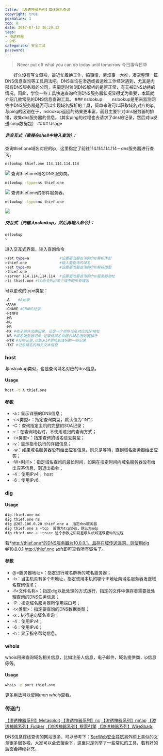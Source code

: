 ```yaml
---
title: 【渗透神器系列】DNS信息查询
copyright: true
permalink: 1
top: 0
date: 2017-07-12 16:29:12
tags:
- 渗透神器
- DNS
categories: 安全工具
password:
---
```

<blockquote class="blockquote-center">Never put off what you can do today until tomorrow
今日事今日毕</blockquote>
　　好久没有写文章啦，最近忙着换工作，搞事情，麻烦事一大推，凑空整理一篇DNS信息查询等工具用法吧。DNS查询在渗透或者运维工作经常遇到，尤其是内部有DNS服务器的公司，需要定时监测DNS解析的是否正常，有无被DNS劫持的情况。因此，学会一些工具快速查询检测DNS服务器状况显得尤为重要，本篇就介绍几款常见的DNS信息查询工具。
<!-- more -->
### nslookup
　　nslookup是用来监测网络中DNS服务器是否可以实现域名解析的工具，简单来说可以获取域名对应的ip。与ping的区别在于，nslookup返回的结果更丰富，而且主要针对dns服务器的排错，收集dns服务器的信息。（其实ping的过程也去请求了dns的记录，然后对ip发送icmp数据包）
#### Usage

##### 非交互式（直接在shell中输入查询）：
查询thief.one域名对应的ip，这里指定了前往114.114.114.114－dns服务器进行查询。
```bash
nslookup thief.one 114.114.114.114
```
![](/upload_image/20170712/3.png)
查询thief.one域名DNS服务商。
```bash
nslookup -type=ns thief.one
```
![](/upload_image/20170712/1.png)
查询thief.one的邮件服务器。
```bash
nslookup -type=mx thief.one
```
![](/upload_image/20170712/2.png)

##### 交互式（先输入nslookup，然后再输入命令）：
```bash
nslookup
>
```
进入交互式界面，输入查询命令
```bash
>set type=a              #设置更改要查询的dns解析类型
>thief.one               #输入要查询的域名
>set type=mx             #设置更改要查询的dns解析类型
>thief.one
>server 114.114.114.114  #设置更改要查询的dns服务器地址
>ls thief.one #ls命令列出某个域中的所有域名
```
可以更改的type类型：
```bash
-A    #A记录
-AAAA
-CNAME #CNAME纪录
-HINFO
-MB
-MG
-MR
-MX #电子邮件交换记录，记录一个邮件域名对应的IP地址
-NS #域名服务器记录,记录该域名由哪台域名服务器解析
-PTR #反向记录,也即从IP地址到域名的一条记录
-TXT #记录域名的相关文本信息
```
### host
与nslookup类似，也是查询域名对应的dns信息。
#### Usage
```bash
host -t A thief.one
```
#### 参数
* -a：显示详细的DNS信息； 
* -c<类型>：指定查询类型，默认值为“IN“； 
* -C：查询指定主机的完整的SOA记录； 
* -r：在查询域名时，不使用递归的查询方式； 
* -t<类型>：指定查询的域名信息类型； 
* -v：显示指令执行的详细信息； 
* -w：如果域名服务器没有给出应答信息，则总是等待，直到域名服务器给出应答； 
* -W<时间>：指定域名查询的最长时间，如果在指定时间内域名服务器没有给出应答信息，则退出指令； 
* -4：使用IPv4； host 
* -6：使用IPv6.

### dig
#### Usage
```bash
dig thief.one mx
dig thief.one ns
dig @202.106.0.20 thief.one a  指定dns服务器
dig thief.one a +tcp  设置为tcp协议，默认为udp
dig thief.one a +trace 这个参数之后将显示从根域逐级查询的过程
```
若*http://thief.one*的DNS服务器为10.0.0.1，且存在域传送漏洞，则使用dig @10.0.0.1 http://thief.one axfr即可查看所有域名了。

#### 参数
* @<服务器地址>：指定进行域名解析的域名服务器； 
* -b：当主机具有多个IP地址，指定使用本机的哪个IP地址向域名服务器发送域名查询请求；
* -f<文件名称>：指定dig以批处理的方式运行，指定的文件中保存着需要批处理查询的DNS任务信息； 
* -P：指定域名服务器所使用端口号； 
* -t<类型>：指定要查询的DNS数据类型； 
* -x：执行逆向域名查询； 
* -4：使用IPv4； 
* -6：使用IPv6； 
* -h：显示指令帮助信息。

### whois
whois用来查询域名相关信息，比如注册人信息，电子邮件，域名提供商，ip信息等等。
#### Usage
```bash
whois -p port thief.one
```
更多用法可以使用*man whois*查看。

### 传送门
[【渗透神器系列】Metasploit](http://thief.one/2017/08/01/1/)
[【渗透神器系列】nc](http://thief.one/2017/04/10/1/)
[【渗透神器系列】nmap](http://thief.one/2017/05/02/1/)
[【渗透神器系列】Fiddler](http://thief.one/2017/04/27/1)
[【渗透神器系列】搜索引擎](http://thief.one/2017/05/19/1)
[【渗透神器系列】WireShark](http://thief.one/2017/02/09/WireShark%E8%BF%87%E6%BB%A4%E8%A7%84%E5%88%99/)

DNS信息在线查询的网站很多，可以参考下：[SecWeb安全导航](https://thief.one/SecWeb)另外网上类似的文章很多很多啦，大家可以全去搜索下，这里只是列举了一些常见的工具，若有好的后面会持续补充。